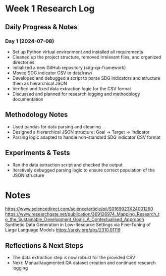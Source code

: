 # Week 1 Research Log

## Daily Progress & Notes
### Day 1 (2024-07-08)
- Set up Python virtual environment and installed all requirements
- Cleaned up the project structure, removed irrelevant files, and organized directories
- Initialized a new GitHub repository (sdg-qa-framework)
- Moved SDG indicator CSV to data/raw/
- Developed and debugged a script to parse SDG indicators and structure them as hierarchical JSON
- Verified and fixed data extraction logic for the CSV format
- Discussed and planned for research logging and methodology documentation

## Methodology Notes
- Used pandas for data parsing and cleaning
- Designed a hierarchical JSON structure: Goal → Target → Indicator
- Parsing logic adapted to handle non-standard SDG indicator CSV format

## Experiments & Tests
- Ran the data extraction script and checked the output 
- Iteratively debugged parsing logic to ensure correct population of the JSON structure

# Notes
https://www.sciencedirect.com/science/article/pii/S0169023X24001290
https://www.researchgate.net/publication/369126974_Mapping_Research_to_the_Sustainable_Development_Goals_A_Contextualised_Approach
Synthetic Data Generation in Low-Resource Settings via Fine-Tuning of Large Language Models
https://arxiv.org/abs/2310.01119


## Reflections & Next Steps
- The data extraction step is now robust for the provided CSV
- Next: Manual/augmented QA dataset creation and continued research logging 
